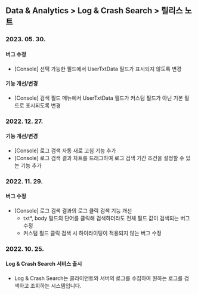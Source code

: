 ## Data & Analytics > Log & Crash Search > 릴리스 노트

### 2023. 05. 30.
#### 버그 수정
* [Console] 선택 가능한 필드에서 UserTxtData 필드가 표시되지 않도록 변경
#### 기능 개선/변경
* [Console] 검색 필드 메뉴에서 UserTxtData 필드가 커스텀 필드가 아닌 기본 필드로 표시되도록 변경

### 2022. 12. 27.
#### 기능 개선/변경
* [Console] 로그 검색 자동 새로 고침 기능 추가
* [Console] 로그 검색 결과 차트를 드래그하여 로그 검색 기간 조건을 설정할 수 있는 기능 추가

### 2022. 11. 29.
#### 버그 수정
* [Console] 로그 검색 결과의 로그 클릭 검색 기능 개선
    * txt*, body 필드의 단어를 클릭해 검색하더라도 전체 필드 값이 검색되는 버그 수정
    * 커스텀 필드 클릭 검색 시 하이라이팅이 적용되지 않는 버그 수정

### 2022. 10. 25.
#### Log & Crash Search 서비스 출시
* Log & Crash Search는 클라이언트와 서버의 로그를 수집하여 원하는 로그를 검색하고 조회하는 시스템입니다. 